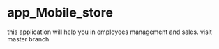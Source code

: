 # app_Mobile_store
this application will help you in employees management and sales.
visit master branch
